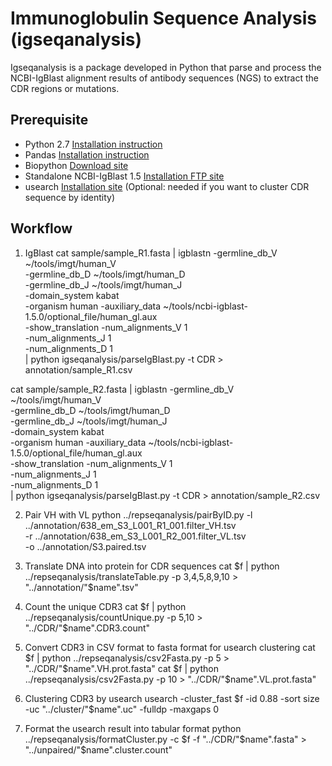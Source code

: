 # Immunoglobulin Sequence Analysis (igseqanalysis)

Igseqanalysis is a package developed in Python that parse and process the NCBI-IgBlast alignment results of antibody sequences (NGS) to extract the CDR regions or mutations. 

## Prerequisite
* Python 2.7 [Installation instruction](https://www.python.org/download/releases/2.7/)
* Pandas [Installation instruction](http://pandas.pydata.org/)
* Biopython [Download site](http://biopython.org/wiki/Download)
* Standalone NCBI-IgBlast 1.5 [Installation FTP site](ftp://ftp.ncbi.nih.gov/blast/executables/igblast/release/)
* usearch [Installation site](http://www.drive5.com/usearch/) (Optional: needed if you want to cluster CDR sequence by identity)

## Workflow
1. IgBlast
cat sample/sample_R1.fasta | igblastn -germline_db_V ~/tools/imgt/human_V \
                           			  -germline_db_D ~/tools/imgt/human_D \
               						  -germline_db_J ~/tools/imgt/human_J \
               						  -domain_system kabat \
               						  -organism human -auxiliary_data ~/tools/ncbi-igblast-1.5.0/optional_file/human_gl.aux \
               						  -show_translation -num_alignments_V 1 \
               						  -num_alignments_J 1 \
               						  -num_alignments_D 1 \
| python igseqanalysis/parseIgBlast.py -t CDR > annotation/sample_R1.csv

cat sample/sample_R2.fasta | igblastn -germline_db_V ~/tools/imgt/human_V \
                           			  -germline_db_D ~/tools/imgt/human_D \
               						  -germline_db_J ~/tools/imgt/human_J \
               						  -domain_system kabat \
               						  -organism human -auxiliary_data ~/tools/ncbi-igblast-1.5.0/optional_file/human_gl.aux \
               						  -show_translation -num_alignments_V 1 \
               						  -num_alignments_J 1 \
               						  -num_alignments_D 1 \
| python igseqanalysis/parseIgBlast.py -t CDR > annotation/sample_R2.csv

2. Pair VH with VL
python ../repseqanalysis/pairByID.py -l ../annotation/638_em_S3_L001_R1_001.filter_VH.tsv \
                                   -r ../annotation/638_em_S3_L001_R2_001.filter_VL.tsv \
                                   -o ../annotation/S3.paired.tsv

3. Translate DNA into protein for CDR sequences
cat $f | python ../repseqanalysis/translateTable.py -p 3,4,5,8,9,10 > "../annotation/"$name".tsv"

4. Count the unique CDR3
cat $f | python ../repseqanalysis/countUnique.py -p 5,10 > "../CDR/"$name".CDR3.count"

5. Convert CDR3 in CSV format to fasta format for usearch clustering
cat $f | python ../repseqanalysis/csv2Fasta.py -p 5 > "../CDR/"$name".VH.prot.fasta"
cat $f | python ../repseqanalysis/csv2Fasta.py -p 10 > "../CDR/"$name".VL.prot.fasta"

6. Clustering CDR3 by usearch
usearch -cluster_fast $f -id 0.88 -sort size -uc "../cluster/"$name".uc" -fulldp -maxgaps 0

7. Format the usearch result into tabular format
python ../repseqanalysis/formatCluster.py -c $f -f "../CDR/"$name".fasta" > "../unpaired/"$name".cluster.count"